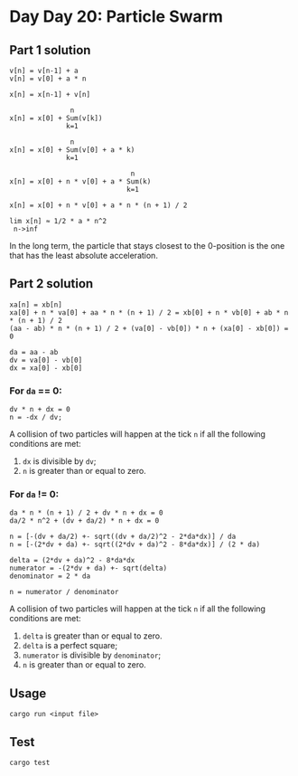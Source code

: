 # Day Day 20: Particle Swarm

## Part 1 solution

```
v[n] = v[n-1] + a
v[n] = v[0] + a * n

x[n] = x[n-1] + v[n]

               n
x[n] = x[0] + Sum(v[k])
              k=1

               n
x[n] = x[0] + Sum(v[0] + a * k)
              k=1

                              n
x[n] = x[0] + n * v[0] + a * Sum(k)
                             k=1

x[n] = x[0] + n * v[0] + a * n * (n + 1) / 2

lim x[n] ≈ 1/2 * a * n^2
 n->inf
```

In the long term, the particle that stays closest to the 0-position is the one
that has the least absolute acceleration.

## Part 2 solution

```
xa[n] = xb[n]
xa[0] + n * va[0] + aa * n * (n + 1) / 2 = xb[0] + n * vb[0] + ab * n * (n + 1) / 2
(aa - ab) * n * (n + 1) / 2 + (va[0] - vb[0]) * n + (xa[0] - xb[0]) = 0

da = aa - ab
dv = va[0] - vb[0]
dx = xa[0] - xb[0]
```

### For `da` == 0:

```
dv * n + dx = 0
n = -dx / dv;
```

A collision of two particles will happen at the tick `n` if all the following conditions are met:

1. `dx` is divisible by `dv`;
2. `n` is greater than or equal to zero.

### For `da` != 0:

```
da * n * (n + 1) / 2 + dv * n + dx = 0
da/2 * n^2 + (dv + da/2) * n + dx = 0

n = [-(dv + da/2) +- sqrt((dv + da/2)^2 - 2*da*dx)] / da
n = [-(2*dv + da) +- sqrt((2*dv + da)^2 - 8*da*dx)] / (2 * da)

delta = (2*dv + da)^2 - 8*da*dx
numerator = -(2*dv + da) +- sqrt(delta)
denominator = 2 * da

n = numerator / denominator
```

A collision of two particles will happen at the tick `n` if all the following conditions are met:

1. `delta` is greater than or equal to zero.
2. `delta` is a perfect square;
3. `numerator` is divisible by `denominator`;
4. `n` is greater than or equal to zero.

## Usage

```shell
cargo run <input file>
```

## Test

```shell
cargo test
```